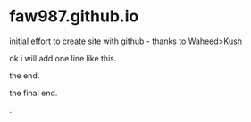 # faw987.github.io

initial effort to create site with github - thanks to Waheed>Kush

ok i will add one line like this.







the end.

the final end.

.
